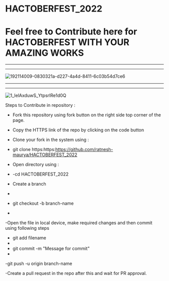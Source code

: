 # HACTOBERFEST_2022

# Feel free to Contribute here for HACTOBERFEST WITH YOUR AMAZING WORKS
----------------------------------------------------------------------
----------------------------------------------------------------------

![192114009-0830321a-d227-4a4d-8411-6c03b54d7ce6](https://user-images.githubusercontent.com/85143283/193421745-be806853-f40c-44f3-9bed-fb083615635b.png)


---------------------------------------------------------
---------------------------------------------------------
![1_IelAxduwS_YtpsrlRe1d0Q](https://user-images.githubusercontent.com/85143283/193421590-0246320e-5cb2-4363-b827-812b83fa3029.png)


Steps to Contribute in repository :

- Fork this repository using fork button on the right side top corner of the page.
- Copy the HTTPS link of the repo by clicking on the code button 
- Clone your fork in the system using : 
- git clone https:https:https://github.com/ratnesh-maurya/HACTOBERFEST_2022
- Open directory using :
- 
  -cd HACTOBERFEST_2022
  
  
- Create a branch
- 
 - git checkout -b branch-name
 - 
-Open the file in local device, make required changes and then commit using following steps

 - git add filename
 - 
 - git commit -m "Message for commit"
 - 
  -git push -u origin branch-name
  
-Create a pull request in the repo after this and wait for PR approval.
